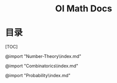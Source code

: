 <center><h1>OI Math Docs</h1></center>
<div style="page-break-after: always;"></div>
<h1>目录</h1>
[TOC]
<div style="page-break-after: always;"></div>

@import "Number-Theory\index.md"

<div style="page-break-after: always;"></div>

@import "Combinatorics\index.md"

<div style="page-break-after: always;"></div>

@import "Probability\index.md"